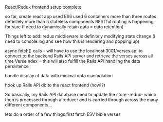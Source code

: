 React/Redux frontend setup complete

so far,
create react app used
ES6 used
6 containers
more than three routes
definitely more than 5 stateless components
RESTful routing is happening for sure (I need to dynamically retain data = data retention)

Things left to add:
redux middleware is definitely modifying state change (i need to console.log and see how this is rendering and popping up)

async fetch() calls - will have to use the localhost:3001/verses.api to connect to the backend Rails API server and retrieve the verses across all time VerseIndex
 = this will also fulfill the Rails API handling the data persistence

handle display of data with minimal data manipulation

hook up Rails API db to the react frontend (how!?)

So basically, my Rails API database need to update the store -redux- which then is processed through a reducer and is carried through across the many different components...

lets do a order of a few things
first fetch ESV bible verses
